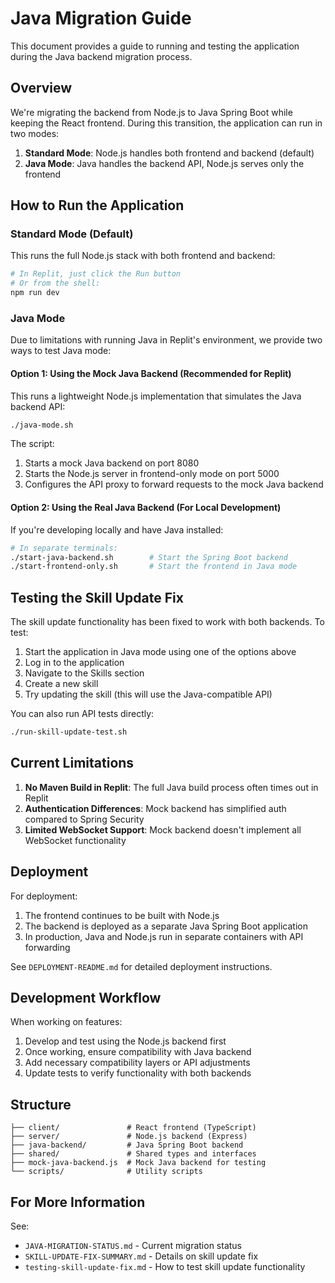 # Java Migration Guide

This document provides a guide to running and testing the application during the Java backend migration process.

## Overview

We're migrating the backend from Node.js to Java Spring Boot while keeping the React frontend. During this transition, the application can run in two modes:

1. **Standard Mode**: Node.js handles both frontend and backend (default)
2. **Java Mode**: Java handles the backend API, Node.js serves only the frontend

## How to Run the Application

### Standard Mode (Default)

This runs the full Node.js stack with both frontend and backend:

```bash
# In Replit, just click the Run button
# Or from the shell:
npm run dev
```

### Java Mode

Due to limitations with running Java in Replit's environment, we provide two ways to test Java mode:

#### Option 1: Using the Mock Java Backend (Recommended for Replit)

This runs a lightweight Node.js implementation that simulates the Java backend API:

```bash
./java-mode.sh
```

The script:
1. Starts a mock Java backend on port 8080
2. Starts the Node.js server in frontend-only mode on port 5000
3. Configures the API proxy to forward requests to the mock Java backend

#### Option 2: Using the Real Java Backend (For Local Development)

If you're developing locally and have Java installed:

```bash
# In separate terminals:
./start-java-backend.sh        # Start the Spring Boot backend
./start-frontend-only.sh       # Start the frontend in Java mode
```

## Testing the Skill Update Fix

The skill update functionality has been fixed to work with both backends. To test:

1. Start the application in Java mode using one of the options above
2. Log in to the application
3. Navigate to the Skills section
4. Create a new skill
5. Try updating the skill (this will use the Java-compatible API)

You can also run API tests directly:

```bash
./run-skill-update-test.sh
```

## Current Limitations

1. **No Maven Build in Replit**: The full Java build process often times out in Replit
2. **Authentication Differences**: Mock backend has simplified auth compared to Spring Security
3. **Limited WebSocket Support**: Mock backend doesn't implement all WebSocket functionality

## Deployment

For deployment:

1. The frontend continues to be built with Node.js
2. The backend is deployed as a separate Java Spring Boot application
3. In production, Java and Node.js run in separate containers with API forwarding

See `DEPLOYMENT-README.md` for detailed deployment instructions.

## Development Workflow

When working on features:

1. Develop and test using the Node.js backend first
2. Once working, ensure compatibility with Java backend
3. Add necessary compatibility layers or API adjustments
4. Update tests to verify functionality with both backends

## Structure

```
├── client/               # React frontend (TypeScript)
├── server/               # Node.js backend (Express)
├── java-backend/         # Java Spring Boot backend
├── shared/               # Shared types and interfaces
├── mock-java-backend.js  # Mock Java backend for testing
└── scripts/              # Utility scripts
```

## For More Information

See:
- `JAVA-MIGRATION-STATUS.md` - Current migration status
- `SKILL-UPDATE-FIX-SUMMARY.md` - Details on skill update fix
- `testing-skill-update-fix.md` - How to test skill update functionality